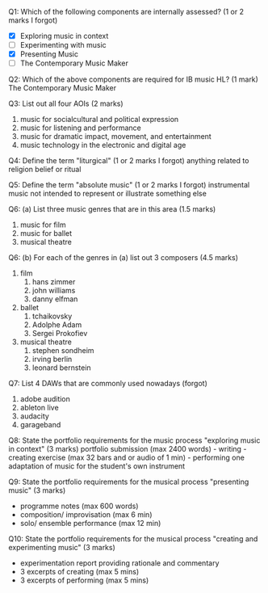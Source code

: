 Q1: Which of the following components are internally assessed? (1 or 2 marks I forgot)
- [x] Exploring music in context
- [ ] Experimenting with music
- [x] Presenting Music
- [ ] The Contemporary Music Maker

Q2: Which of the above components are required for IB music HL? (1 mark)
The Contemporary Music Maker

Q3: List out all four AOIs (2 marks)
1. music for socialcultural and political expression
2. music for listening and performance
3. music for dramatic impact, movement, and entertainment
4. music technology in the electronic and digital age

Q4: Define the term "liturgical"  (1 or 2 marks I forgot)
anything related to religion belief or ritual

Q5: Define the term "absolute music"  (1 or 2 marks I forgot)
instrumental music not intended to represent or illustrate something else

Q6: (a) List three music genres that are in this area (1.5 marks)
1. music for film
2. music for ballet
3. musical theatre

Q6: (b) For each of the genres in (a) list out 3 composers (4.5 marks)
1. film
	1. hans zimmer
	2. john williams
	3. danny elfman
2. ballet
	1. tchaikovsky
	2. Adolphe Adam
	3. Sergei Prokofiev
3. musical theatre
	1. stephen sondheim
	2. irving berlin
	3. leonard bernstein

Q7: List 4 DAWs that are commonly used nowadays (forgot)
1. adobe audition
2. ableton live
3. audacity
4. garageband

Q8: State the portfolio requirements for the music process "exploring music in context" (3 marks)
portfolio submission (max 2400 words)
	- writing
	- creating exercise (max 32 bars and or audio of 1 min)
	- performing one adaptation of music for the student's own instrument

Q9: State the portfolio requirements for the musical process "presenting music" (3 marks)
- programme notes (max 600 words)
- composition/ improvisation (max 6 min)
- solo/ ensemble performance (max 12 min)

Q10: State the portfolio requirements for the musical process "creating and experimenting music" (3 marks)
- experimentation report providing rationale and commentary
- 3 excerpts of creating (max 5 mins)
- 3 excerpts of performing (max 5 mins)